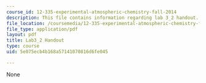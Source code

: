 ```yaml
---
course_id: 12-335-experimental-atmospheric-chemistry-fall-2014
description: This file contains information regarding lab 3_2 handout.
file_location: /coursemedia/12-335-experimental-atmospheric-chemistry-fall-2014/5e075ecb4b168a57141070816d6fe045_MIT12_335F14_Lab3_2.pdf
file_type: application/pdf
layout: pdf
title: Lab3_2 Handout
type: course
uid: 5e075ecb4b168a57141070816d6fe045

---
```

None